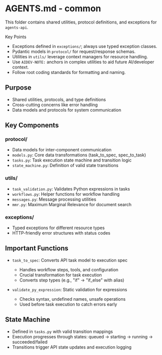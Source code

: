 # AGENTS.md - common

This folder contains shared utilities, protocol definitions, and exceptions for `agents-api`.

Key Points
- Exceptions defined in `exceptions/`; always use typed exception classes.
- Pydantic models in `protocol/` for request/response schemas.
- Utilities in `utils/` leverage context managers for resource handling.
- Use `AIDEV-NOTE:` anchors in complex utilities to aid future AI/developer context.
- Follow root coding standards for formatting and naming.

## Purpose
- Shared utilities, protocols, and type definitions
- Cross-cutting concerns like error handling
- Data models and protocols for system communication

## Key Components

### protocol/
- Data models for inter-component communication
- `models.py`: Core data transformations (task_to_spec, spec_to_task)
- `tasks.py`: Task execution state machine and transition logic
- `state_machine.py`: Definition of valid state transitions

### utils/
- `task_validation.py`: Validates Python expressions in tasks
- `workflows.py`: Helper functions for workflow handling
- `messages.py`: Message processing utilities
- `mmr.py`: Maximum Marginal Relevance for document search

### exceptions/
- Typed exceptions for different resource types
- HTTP-friendly error structures with status codes

## Important Functions
- `task_to_spec`: Converts API task model to execution spec
  - Handles workflow steps, tools, and configuration
  - Crucial transformation for task execution
  - Converts step types (e.g., "if" → "if_else" with alias)
  
- `validate_py_expression`: Static validation for expressions
  - Checks syntax, undefined names, unsafe operations
  - Used before task execution to catch errors early

## State Machine
- Defined in `tasks.py` with valid transition mappings
- Execution progresses through states: queued → starting → running → succeeded/failed
- Transitions trigger API state updates and execution logging
